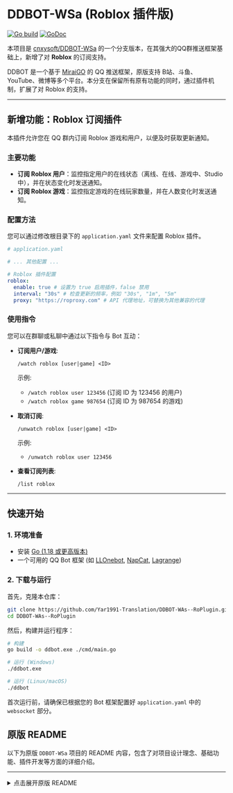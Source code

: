 # DDBOT-WSa (Roblox 插件版)

[![Go build](https://github.com/Yar1991-Translation/DDBOT-WAs--RoPlugin/actions/workflows/ci.yml/badge.svg)](https://github.com/Yar1991-Translation/DDBOT-WAs--RoPlugin/actions/workflows/ci.yml)
[![GoDoc](http://img.shields.io/badge/go-documentation-blue.svg?style=flat-square)](https://pkg.go.dev/github.com/cnxysoft/DDBOT-WSa)

本项目是 [cnxysoft/DDBOT-WSa](https://github.com/cnxysoft/DDBOT-WSa) 的一个分支版本，在其强大的QQ群推送框架基础上，新增了对 **Roblox** 的订阅支持。

DDBOT 是一个基于 [MiraiGO](https://github.com/Mrs4s/MiraiGo) 的 QQ 推送框架，原版支持 B站、斗鱼、YouTube、微博等多个平台。本分支在保留所有原有功能的同时，通过插件机制，扩展了对 Roblox 的支持。

---

## 新增功能：Roblox 订阅插件

本插件允许您在 QQ 群内订阅 Roblox 游戏和用户，以便及时获取更新通知。

### 主要功能

- **订阅 Roblox 用户**：监控指定用户的在线状态（离线、在线、游戏中、Studio中），并在状态变化时发送通知。
- **订阅 Roblox 游戏**：监控指定游戏的在线玩家数量，并在人数变化时发送通知。

### 配置方法

您可以通过修改根目录下的 `application.yaml` 文件来配置 Roblox 插件。

```yaml
# application.yaml

# ... 其他配置 ...

# Roblox 插件配置
roblox:
  enable: true # 设置为 true 启用插件，false 禁用
  interval: "30s" # 检查更新的频率，例如 "30s", "1m", "5m"
  proxy: "https://roproxy.com" # API 代理地址，可替换为其他兼容的代理
```

### 使用指令

您可以在群聊或私聊中通过以下指令与 Bot 互动：

- **订阅用户/游戏**:
  ```
  /watch roblox [user|game] <ID>
  ```
  示例:
  - `/watch roblox user 123456` (订阅 ID 为 123456 的用户)
  - `/watch roblox game 987654` (订阅 ID 为 987654 的游戏)

- **取消订阅**:
  ```
  /unwatch roblox [user|game] <ID>
  ```
  示例:
  - `/unwatch roblox user 123456`

- **查看订阅列表**:
  ```
  /list roblox
  ```

---

## 快速开始

### 1. 环境准备

- 安装 [Go (1.18 或更高版本)](https://go.dev/dl/)
- 一个可用的 QQ Bot 框架 (如 [LLOnebot](https://llonebot.github.io/), [NapCat](https://napneko.github.io/), [Lagrange](https://lagrangedev.github.io/Lagrange.Doc/))

### 2. 下载与运行

首先，克隆本仓库：
```bash
git clone https://github.com/Yar1991-Translation/DDBOT-WAs--RoPlugin.git
cd DDBOT-WAs--RoPlugin
```

然后，构建并运行程序：
```bash
# 构建
go build -o ddbot.exe ./cmd/main.go

# 运行 (Windows)
./ddbot.exe

# 运行 (Linux/macOS)
./ddbot
```
首次运行前，请确保已根据您的 Bot 框架配置好 `application.yaml` 中的 `websocket` 部分。

## 原版 README

以下为原版 `DDBOT-WSa` 项目的 README 内容，包含了对项目设计理念、基础功能、插件开发等方面的详细介绍。

---

<details>
<summary>点击展开原版 README</summary>

DDBOT-WSa 是基于 DDBOT-ws 的修改版本，目的是恢复DDBOT的原有功能。
新增的模板函数以及事件（触发）等其它更详细的更动见更新日志和[DDBOT部署教程](https://ddbot.songlist.icu)。
目前已经兼容：LLOnebot / NapCat / Lagrange。
新增对推特推送的支持（实验阶段）

**目前已经修复所有的主要指令（奇奇怪怪的指令没测试）。**

DDBOT是一个基于 [MiraiGO](https://github.com/Mrs4s/MiraiGo) 的QQ群推送框架， 内置支持b站直播/动态，斗鱼直播，YTB直播/预约直播，虎牙直播，ACFUN直播，微博动态，
也可以通过插件支持任何订阅源。

*DDBOT不是一个聊天机器人。*

[sora233的Bilibili专栏](https://www.bilibili.com/read/cv10602230)

-----


## 使用方法

 - 使用trss安装云崽
   
 - 使用trss连接chronocat(red)

 - 使用LLOnebot / NapCat / Lagrange连接
   
 - 云崽安装ws-plugin
   
 - 云崽ws插件设置连接ddbot的ws地址
   
 - ws://127.0.0.1:15630/ws

 - **从纯血DDBOT迁移到WSa**
 - 打开lsp.db的文件用右键记事本开启或vs/vscode打开 搜索ae字段全部替换为ex字段 只需要把ae改成ex就可以成功初始化数据库（可能会at全体失效建议重新配置）
   

## 设计理念

制作bot的本意是为了减轻一些重复的工作负担，bot只会做好bot份内的工作：

- ddbot的交互被刻意设计成最小程度，正常交流时永远不必担心会误触ddbot。
- ddbot只有两种情况会主动发言，更新动态和直播，以及答复命令结果。

## **基本功能：**

- **B站直播/动态推送**
  - 让阁下在DD的时候不错过任何一场突击。
  - 支持按关键字过滤，只推送有关键字的动态。
  - 支持按动态类型过滤，例如：不推送转发的动态，只推送视频/专栏投稿，只推动带图片的动态等等。
- **斗鱼直播推送**
  - 没什么用，主要用来看爽哥。
- **油管直播/视频推送**
  - 支持推送预约直播信息及视频更新。
- **虎牙直播推送**
  - 不知道能看谁。
- **ACFUN直播推送**
  - 好像也有一些虚拟主播
- **微博动态推送**
- 支持自定义**插件**，可通过插件支持任意订阅来源
  - 需要写代码
- 可配置的 **@全体成员**
  - 只建议单推群开启。
- **倒放**
  - 主要用来玩。
- **Roll**
  - 没什么用的roll点。
- **签到**
  - 没什么用的签到。
- **权限管理**
  - 可配置整个命令的启用和禁用，也可对单个用户配置命令权限，防止滥用。
- **帮助**
  - 输出一些没什么帮助的信息。

<details>
  <summary>里命令</summary>

以下命令默认禁用，使用enable命令后才能使用

- **随机图片**
  - 由 [api.lolicon.app](https://api.lolicon.app/#/) 提供

</details>

### 推送效果

<img src="https://user-images.githubusercontent.com/11474360/111737379-78fbe200-88ba-11eb-9e7e-ecc9f2440dd8.jpg" width="300">

### 用法示例

详细介绍及示例请查看：[详细示例](/EXAMPLE.md)

~~阁下可添加官方Demo机器人体验~~

不再提供官方的公开BOT，你可以加入交流群申请使用群友搭建的BOT，也可以选择自己搭建。

## 使用与部署

对于普通用户，推荐您选择使用开放的官方Demo机器人。

您也可以选择私人部署，[详见部署指南](/INSTALL.md)。

私人部署的好处：

- 保护您的隐私，bot完全属于您，我无法得知您bot的任何信息（我甚至无法知道您部署了一个私人bot）
- 稳定的@全体成员功能
- 可定制BOT账号的头像、名字、签名
- 减轻我的服务器负担
- 很cool

如果您遇到任何问题，或者有任何建议，可以加入**交流群：755612788（已满）、980848391**

## 最近更新

请参考[更新文档](/UPDATE.md)。

## 常见问题FAQ

提问前请先查看[FAQ文档](/FAQ.md)，如果仍然未能解决，请咨询指定交流群。

## 增加推送来源 （为DDBOT编写插件）

DDBOT可以作为一个通用的QQ推送框架来使用。

您可以通过为DDBOT编写插件，DDBOT会为您完成大部分工作，您只需要实现少量代码，就能支持一个新的来源。

如果您对此有兴趣，请查看[框架文档](/FRAMEWORK.md) 。

## 自定义消息模板 & 自定义命令回复

DDBOT已实现消息模板功能，一些内置命令和推送可通过模板自定义格式。

同时支持自定义命令，自动回复模板内容。

详细介绍请看[模板文档](/TEMPLATE.md) 。

## 注意事项

- **bot只在群聊内工作，但命令可以私聊使用，以避免在群内刷屏**（少数次要娱乐命令暂不支持，详细列表请看用法指南）
- **建议bot秘密码设置足够强，同时不建议把bot设置为QQ群管理员，因为存在密码被恶意爆破的可能（包括但不限于盗号、广告等）**
- **您应当知道，bot账号可以人工登陆，请注意个人隐私**
- bot掉线无法重连时将自动退出，请自行实现保活机制
- bot使用 [buntdb](https://github.com/tidwall/buntdb) 作为embed database，会在当前目录生成文件`.lsp.db`
  ，删除该文件将导致bot恢复出厂设置，可以使用 [buntdb-cli](https://github.com/Sora233/buntdb-cli) 作为运维工具，但注意不要在bot运行的时候使用（buntdb不支持多写）

## 声明

- 您可以免费使用DDBOT进行其他商业活动，但不允许通过出租、出售DDBOT等方式进行商业活动。
- 如果您运营了私人部署的BOT，可以接受他人对您私人部署的BOT进行捐赠以帮助BOT运行，但该过程必须本着自愿的原则，不允许用BOT使用权来强制他人进行捐赠。
- 如果您使用了DDBOT的源代码，或者对DDBOT源代码进行修改，您应该用相同的开源许可（AGPL3.0）进行开源，并标明著作权。

## 贡献

*Feel free to make your first pull request.*

想要为开源做一点微小的贡献？

[Golang点我入门！](https://github.com/justjavac/free-programming-books-zh_CN#go)

您也可以选择点一下右上角的⭐星⭐

发现问题或功能建议请到 [issues](https://github.com/cnxysoft/DDBOT-WSa/issues)

其他用法问题请到**交流群：755612788（已满）、980848391**

</details>
